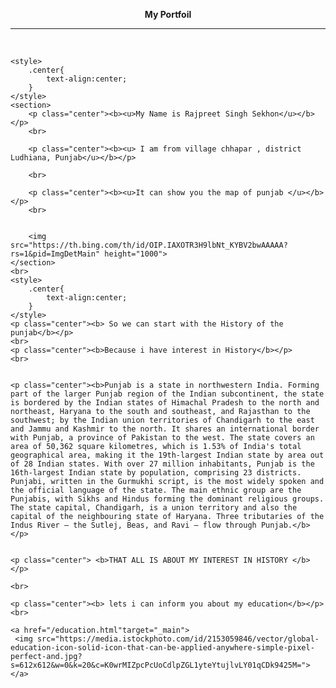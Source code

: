 <!DOCTYPE html>
<html lang="en">
<head>
    <meta charset="UTF-8">
    <meta name="viewport" content="width=device-width, initial-scale=1.0">
    <title>My portfoil</title>
    <style>
        .center{
            text-align:center;
        }
    </style>
</head>
<body>
    <p class="center"><b>My Portfoil </b></p>
    <hr>
    <br>

    <style>
        .center{
            text-align:center;
        }
    </style>
    <section>
        <p class="center"><b><u>My Name is Rajpreet Singh Sekhon</u></b></p>
        <br>
        
        <p class="center"><b><u> I am from village chhapar , district Ludhiana, Punjab</u></b></p>
        
        <br>

        <p class="center"><b><u>It can show you the map of punjab </u></b></p>
        <br>
            
        
        <img src="https://th.bing.com/th/id/OIP.IAXOTR3H9lbNt_KYBV2bwAAAAA?rs=1&pid=ImgDetMain" height="1000">
    </section>
    <br>
    <style>
        .center{
            text-align:center;
        }
    </style>
    <p class="center"><b> So we can start with the History of the punjab</b></p>
    <br>
    <p class="center"><b>Because i have interest in History</b></p>
    <br>
    
    
    <p class="center"><b>Punjab is a state in northwestern India. Forming part of the larger Punjab region of the Indian subcontinent, the state is bordered by the Indian states of Himachal Pradesh to the north and northeast, Haryana to the south and southeast, and Rajasthan to the southwest; by the Indian union territories of Chandigarh to the east and Jammu and Kashmir to the north. It shares an international border with Punjab, a province of Pakistan to the west. The state covers an area of 50,362 square kilometres, which is 1.53% of India's total geographical area, making it the 19th-largest Indian state by area out of 28 Indian states. With over 27 million inhabitants, Punjab is the 16th-largest Indian state by population, comprising 23 districts. Punjabi, written in the Gurmukhi script, is the most widely spoken and the official language of the state. The main ethnic group are the Punjabis, with Sikhs and Hindus forming the dominant religious groups. The state capital, Chandigarh, is a union territory and also the capital of the neighbouring state of Haryana. Three tributaries of the Indus River — the Sutlej, Beas, and Ravi — flow through Punjab.</b></p>
    

    <p class="center"> <b>THAT ALL IS ABOUT MY INTEREST IN HISTORY </b></p>

    <br>

    <p class="center"><b> lets i can inform you about my education</b></p>
    <br>
    
    <a href="/education.html"target="_main">
     <img src="https://media.istockphoto.com/id/2153059846/vector/global-education-icon-solid-icon-that-can-be-applied-anywhere-simple-pixel-perfect-and.jpg?s=612x612&w=0&k=20&c=K0wrMIZpcPcUoCdlpZGL1yteYtujlvLY01qCDk9425M="></a>
    
    

</body>
</html>
